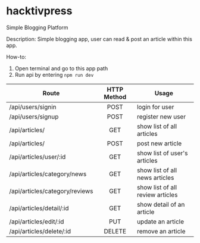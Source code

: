 # hacktivpress
Simple Blogging Platform

Description: Simple blogging app, user can read & post an article within this app.

How-to:
1. Open terminal and go to this app path
2. Run api by entering `npm run dev`

| Route                         | HTTP Method   | Usage                           |
| ----------------------------- |:-------------:| --------------------------------|
| /api/users/signin             | POST          | login for user                  |
| /api/users/signup             | POST          | register new user               |
| /api/articles/                | GET           | show list of all articles       |
| /api/articles/                | POST          | post new article                |
| /api/articles/user/:id        | GET           | show list of user's articles    |
| /api/articles/category/news   | GET           | show list of all news articles  |
| /api/articles/category/reviews| GET           | show list of all review articles|
| /api/articles/detail/:id      | GET           | show detail of an article       |
| /api/articles/edit/:id        | PUT           | update an article               |
| /api/articles/delete/:id      | DELETE        | remove an article               |